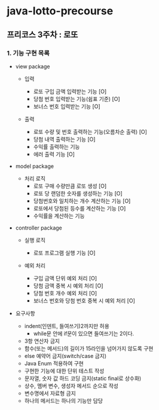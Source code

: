 # java-lotto-precourse
## 프리코스 3주차 : 로또
### 1. 기능 구현 목록
* view package
  * 입력
    * 로또 구입 금액 입력받는 기능 [O]
    * 당첨 번호 입력받는 기능(쉼표 기준) [O]
    * 보너스 번호 입력받는 기능 [O]
  
  * 출력
    * 로또 수량 및 번호 출력하는 기능(오름차순 출력) [O]
    * 당첨 내역 출력하는 기능 [O]
    * 수익률 출력하는 기능
    * 에러 출력 기능 [O]
  
* model package
  * 처리 로직
    * 로또 구매 수량만큼 로또 생성 [O]
    * 로또 당 랜덤한 숫자를 생성하는 기능 [O]
    * 당첨번호와 일치하는 개수 계산하는 기능 [O]
    * 로또에서 당첨된 등수를 계산하는 기능 [O]
    * 수익률을 계산하는 기능
  
  
* controller package
  * 실행 로직
    * 로또 프로그램 실행 기능 [O]

  * 예외 처리
    * 구입 금액 단위 예외 처리 [O]
    * 당첨 금액 중복 시 예외 처리 [O]
    * 당첨 번호 개수 예외 처리 [O]
    * 보너스 번호와 당첨 번호 중복 시 예외 처리 [O]
  

* 요구사항
  * indent(인덴트, 들여쓰기)2까지만 허용
    * while문 안에 if문이 있으면 들여쓰기는 2이다.
  * 3항 연산자 금지
  * 함수(또는 메서드)의 길이가 15라인을 넘어가지 않도록 구현
  * else 예약어 금지(switch/case 금지)
  * Java Enum 적용하여 구현
  * 구현한 기능에 대한 단위 테스트 작성
  * 문자열, 숫자 값 하드 코딩 금지(static final로 상수화)
  * 상수, 멤버 변수, 생성자 메서드 순으로 작성
  * 변수명에서 자료형 금지
  * 하나의 메서드는 하나의 기능만 담당
    
   